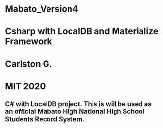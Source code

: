 # Mabato_Version4
# Csharp with LocalDB and Materialize Framework
# Carlston G.
# MIT 2020
## C# with LocalDB project. This is will be used as an official Mabato High National High School Students Record System. 
